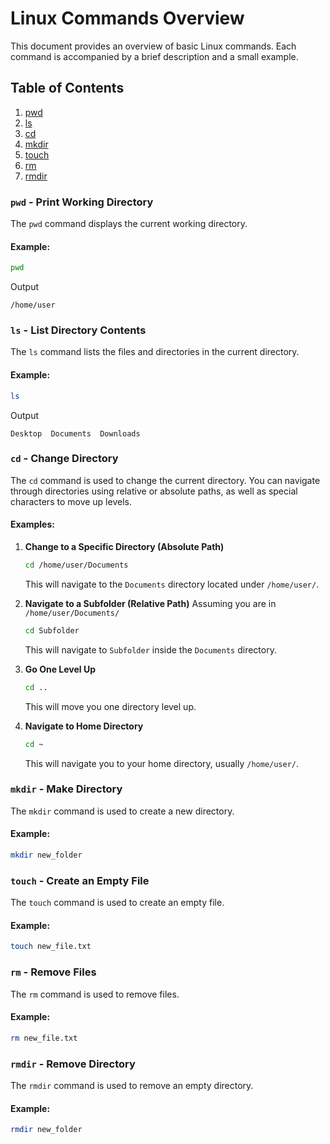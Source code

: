 # Linux Commands Overview

This document provides an overview of basic Linux commands. Each command is accompanied by a brief description and a small example.

## Table of Contents

1. [pwd](#pwd---print-working-directory)
2. [ls](#ls---list-directory-contents)
3. [cd](#cd---change-directory)
4. [mkdir](#mkdir---make-directory)
5. [touch](#touch---create-an-empty-file)
6. [rm](#rm---remove-files)
7. [rmdir](#rmdir---remove-directory)

### `pwd` - Print Working Directory
The `pwd` command displays the current working directory.
#### Example:
````bash
pwd
````
Output
````text
/home/user
````

### `ls` - List Directory Contents
The `ls` command lists the files and directories in the current directory.
#### Example:
````bash
ls
````
Output
````text
Desktop  Documents  Downloads
````

### `cd` - Change Directory
The `cd` command is used to change the current directory. You can navigate through directories using relative or absolute paths, as well as special characters to move up levels.
#### Examples:
1. **Change to a Specific Directory (Absolute Path)**
    ```bash
    cd /home/user/Documents
    ```
    This will navigate to the `Documents` directory located under `/home/user/`.

2. **Navigate to a Subfolder (Relative Path)**
    Assuming you are in `/home/user/Documents/`
    ```bash
    cd Subfolder
    ```
    This will navigate to `Subfolder` inside the `Documents` directory.
   
3. **Go One Level Up**
    ```bash
    cd ..
    ```
   This will move you one directory level up.
  
4. **Navigate to Home Directory**
    ```bash
    cd ~
    ```
    This will navigate you to your home directory, usually `/home/user/`.

### `mkdir` - Make Directory
The `mkdir` command is used to create a new directory.
#### Example:
````bash
mkdir new_folder
````

### `touch` - Create an Empty File
The `touch` command is used to create an empty file.
#### Example:
````bash
touch new_file.txt
````

### `rm` - Remove Files
The `rm` command is used to remove files.
#### Example:
````bash
rm new_file.txt
````

### `rmdir` - Remove Directory
The `rmdir` command is used to remove an empty directory.
#### Example:
````bash
rmdir new_folder
````



